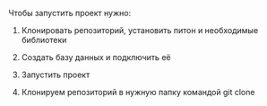 Чтобы запустить проект нужно:
1) Клонировать репозиторий, установить питон и необходимые библиотеки
2) Создать базу данных и подключить её
3) Запустить проект

1) Клонируем репозиторий в нужную папку командой git clone
   
